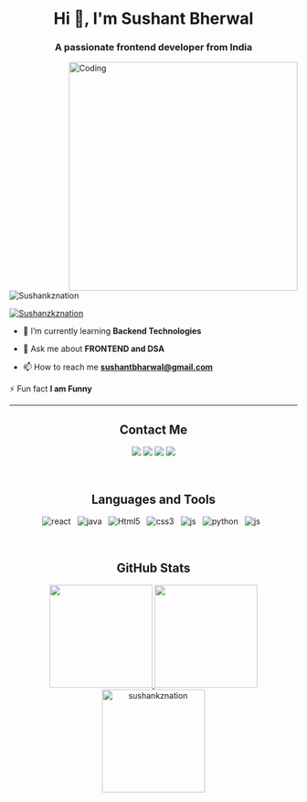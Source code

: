 
<h1 align="center">Hi 🙏, I'm Sushant Bherwal</h1>
<h3 align="center">A passionate frontend developer from India</h3>
<img align="right" alt="Coding" width="400" src="https://cdn.dribbble.com/users/1162077/screenshots/3848914/programmer.gif">

<p align="left"> <img src="https://komarev.com/ghpvc/?username=Sushankznation&label=Profile%20views&color=0e75b6&style=flat" alt="Sushankznation" /> </p>


<p align="left"> <a href="https://twitter.com/sushankznation" target="blank"><img src="https://img.shields.io/twitter/follow/Sushankznation?logo=twitter&style=for-the-badge" alt="Sushanzkznation" /></a> </p>

- 🌱 I’m currently learning **Backend Technologies**

- 💬 Ask me about **FRONTEND and  DSA**

- 📫 How to reach me **sushantbharwal@gmail.com**

 ⚡ Fun fact **I am Funny**

---
### <h2 align="center">Contact Me</h2>
<p align="center">   
  <a href="mailto:sushantbharwal@gmail.com" target="_blank"><img src="https://img.shields.io/badge/-Gmail-0D1117?style=for-the-badge&logo=gmail&logoColor=DB4437"></a>
    <a href="https://www.linkedin.com/in/sushantbherwal/" target="_blank"><img src="https://img.shields.io/badge/-LinkedIn-0D1117?style=for-the-badge&logo=linkedin&logoColor=0077b5"></a> 
       <a href="https://twitter.com/sushankznation" target="_blank"><img src="https://img.shields.io/badge/Twitter-0D1117?style=for-the-badge&logo=Twitter&logoColor=1DA1F2"></a>
  <a href="https://www.youtube.com/c/Sushankznation" target="_blank"><img src="https://img.shields.io/badge/YouTube-0D1117?style=for-the-badge&logo=youtube&logoColor=FF0000"></a>
</p>
<br>

### <h2 align="center">Languages and Tools </h2>
<p align="center">
  	<img src="https://img.shields.io/badge/React-20232A?style=for-the-badge&logo=react&logoColor=61DAFB" alt="react" />&nbsp;&nbsp;
    <img src="https://img.shields.io/badge/Java-ED8B00?style=for-the-badge&logo=java&logoColor=white" alt="java" />&nbsp;&nbsp;
    <img src="https://img.shields.io/badge/HTML5-E34F26?style=for-the-badge&logo=html5&logoColor=white" alt="Html5" />&nbsp;&nbsp;
  	<img src="https://img.shields.io/badge/CSS3-1572B6?style=for-the-badge&logo=css3&logoColor=white" alt="css3" />&nbsp;&nbsp;
	  <img src="https://img.shields.io/badge/JavaScript-F7DF1E?style=for-the-badge&logo=javascript&logoColor=black" alt="js" />&nbsp;&nbsp;
	 <img src="https://img.shields.io/badge/JavaScript-F7DF1E?style=for-the-badge&logo=python&logoColor=black" alt="python" />&nbsp;&nbsp;
	 <img src="https://img.shields.io/badge/JavaScript-F7DF1E?style=for-the-badge&logo=bootstrap&logoColor=black" alt="js" />&nbsp;&nbsp;
</p>
<br>
  

### <h2 align="center">GitHub Stats </h2>


<p align="center">
<a href="https://github.com/AVS1508">
  <img height="180em" src="https://github-readme-stats.vercel.app/api?username=sushankznation&show_icons=true&locale=en&theme=algolia"/>
  <img height="180em" src="https://github-readme-stats.vercel.app/api/top-langs?username=sushankznation&show_icons=true&locale=en&layout=compact&theme=algolia"/>
  <img height="180em" src="https://github-readme-streak-stats.herokuapp.com/?user=sushankznation&theme=algolia" alt="sushankznation" />
</a>
</p>


[website]:https://portfoliosushank.vercel.app/
